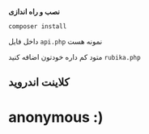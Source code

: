 **نصب و راه اندازی**

``composer install``




داخل فایل ``api.php`` نمونه هست 

متود کم داره خودتون اضافه کنید ``rubika.php`` 



## کلاینت اندروید



# anonymous :)
